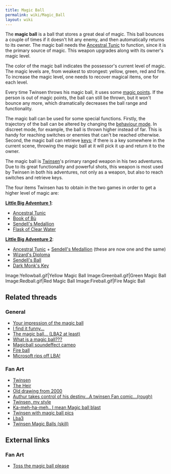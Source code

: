 ```yaml
---
title: Magic Ball
permalink: wiki/Magic_Ball
layout: wiki
---
```


The **magic ball** is a ball that stores a great deal of magic. This
ball bounces a couple of times if it doesn't hit any enemy, and then
automatically returns to its owner. The magic ball needs the [Ancestral
Tunic](Ancestral_Tunic "wikilink") to function, since it is the primary
source of magic. This weapon upgrades along with its owner's magic
level.

The color of the magic ball indicates the possessor's current level of
magic. The magic levels are, from weakest to strongest: yellow, green,
red and fire. To increase the magic level, one needs to recover magical
items, one for each level.

Every time Twinsen throws his magic ball, it uses some [magic
points](Flask_of_Magic_Powder "wikilink"). If the person is out of magic
points, the ball can still be thrown, but it won't bounce any more,
which dramatically decreases the ball range and functionality.

The magic ball can be used for some special functions. Firstly, the
trajectory of the ball can be altered by changing the [behaviour
mode](behaviour_mode "wikilink"). In discreet mode, for example, the
ball is thrown higher instead of far. This is handy for reaching
switches or enemies that can't be reached otherwise. Second, the magic
ball can retrieve [keys](key "wikilink"); if there is a key somewhere in
the current scene, throwing the magic ball at it will pick it up and
return it to the owner.

The magic ball is [Twinsen](Twinsen "wikilink")'s primary ranged weapon
in his two adventures. Due to its great functionality and powerful
shots, this weapon is most used by Twinsen in both his adventures, not
only as a weapon, but also to reach switches and retrieve keys.

The four items Twinsen has to obtain in the two games in order to get a
higher level of magic are:

**[Little Big Adventure 1](Little_Big_Adventure_1 "wikilink")**:

- [Ancestral Tunic](Ancestral_Tunic "wikilink")
- [Book of Bù](Book_of_Bù "wikilink")
- [Sendell's Medallion](Sendell's_Medallion "wikilink")
- [Flask of Clear Water](Flask_of_Clear_Water "wikilink")

**[Little Big Adventure 2](Little_Big_Adventure_2 "wikilink")**:

- [Ancestral Tunic](Ancestral_Tunic "wikilink") + [Sendell's
  Medallion](Sendell's_Medallion "wikilink") (these are now one and the
  same)
- [Wizard's Diploma](Wizard's_Diploma "wikilink")
- [Sendell's Ball](Sendell's_Ball "wikilink")
- [Dark Monk's Key](Dark_Monk's_Key "wikilink")

Image:Yellowball.gif\|Yellow Magic Ball Image:Greenball.gif\|Green Magic
Ball Image:Redball.gif\|Red Magic Ball Image:Fireball.gif\|Fire Magic
Ball

## Related threads

### General

- [Your impression of the magic
  ball](https://forum.magicball.net/showthread.php?t=11114)
- [I find it
  funny...](https://forum.magicball.net/showthread.php?t=8339)
- [The magic ball... (LBA2 at
  least)](https://forum.magicball.net/showthread.php?t=7915)
- [What is a magic
  ball???](https://forum.magicball.net/showthread.php?t=6354)
- [Magicball soundeffect
  cameo](https://forum.magicball.net/showthread.php?t=6010)
- [Fire ball](https://forum.magicball.net/showthread.php?t=5645)
- [Microsoft rips off
  LBA!](https://forum.magicball.net/showthread.php?t=11661)

### Fan Art

- [Twinsen](https://forum.magicball.net/showthread.php?t=11287)
- [The Heir](https://forum.magicball.net/showthread.php?t=11291)
- [Old drawing from
  2000](https://forum.magicball.net/showthread.php?t=11279)
- [Authur takes control of his destiny...A twinsen Fan
  comic...(rough)](https://forum.magicball.net/showthread.php?t=10941)
- [Twinsen, my
  style](https://forum.magicball.net/showthread.php?t=11083)
- [Ka-meh-ha-meh.. I mean Magic ball
  blast](https://forum.magicball.net/showthread.php?t=10812)
- [Twinsen with magic ball
  pics](https://forum.magicball.net/showthread.php?t=1644)
- [Lba3](http://forum.magicball.net/showthread.php?p=67040#post67040)
- [Twinsen Magic Balls
  (skill)](https://forum.magicball.net/showthread.php?t=12131)

## External links

### Fan Art

- [Toss the magic ball
  please](http://www.deviantart.com/deviation/45989513/)
